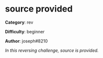 source provided
============

**Category**: rev

**Difficulty**: beginner

**Author**: joseph#8210

_In this reversing challenge, source is provided._
